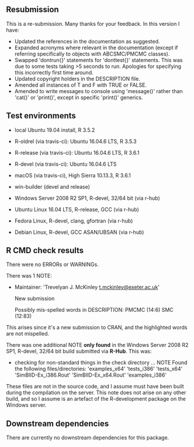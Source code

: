 ## Resubmission

This is a re-submission. Many thanks for your feedback. 
In this version I have:

* Updated the references in the documentation as suggested.
* Expanded acronyms where relevant in the documentation (except if
  referring specifically to objects with ABCSMC/PMCMC classes).
* Swapped 'dontrun{}' statements for 'donttest{}' statements. This was
  due to some tests taking >5 seconds to run. Apologies for specifying
  this incorrectly first time around.
* Updated copyright holders in the DESCRIPTION file.
* Amended all instances of T and F with TRUE or FALSE.
* Amended to write messages to console using 'message()' rather
  than 'cat()' or 'print()', except in specific 'print()' generics.

## Test environments
* local Ubuntu 19.04 install, R 3.5.2
* R-oldrel (via travis-ci): Ubuntu 16.04.6 LTS, R 3.5.3
* R-release (via travis-ci): Ubuntu 16.04.6 LTS, R 3.6.1
* R-devel (via travis-ci): Ubuntu 16.04.6 LTS
* macOS (via travis-ci), High Sierra 10.13.3, R 3.6.1
* win-builder (devel and release)

* Windows Server 2008 R2 SP1, R-devel, 32/64 bit (via r-hub)
* Ubuntu Linux 16.04 LTS, R-release, GCC (via r-hub)
* Fedora Linux, R-devel, clang, gfortran (via r-hub)
* Debian Linux, R-devel, GCC ASAN/UBSAN (via r-hub)

## R CMD check results
There were no ERRORs or WARNINGs. 

There was 1 NOTE:

* Maintainer: 'Trevelyan J. McKinley <t.mckinley@exeter.ac.uk>'

   New submission
   
   Possibly mis-spelled words in DESCRIPTION:
    PMCMC (14:6)
    SMC (12:83)
   
This arises since it's a new submission to CRAN, and the highlighted words
are not mispelled.

There was one additional NOTE **only found** in the Windows Server 2008 R2 SP1, 
R-devel, 32/64 bit build submitted via **R-Hub**. This was:

* checking for non-standard things in the check directory ... NOTE
  Found the following files/directories:
    'examples_x64' 'tests_i386' 'tests_x64'
    'SimBIID-Ex_i386.Rout' 'SimBIID-Ex_x64.Rout' 'examples_i386'
    
These files are not in the source code, and I assume must have been
built during the compilation on the server. This note does not arise
on any other build, and so I assume is an artefact of the R-development
package on the Windows server.

## Downstream dependencies
There are currently no downstream dependencies for this package.
